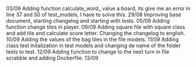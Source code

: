 03/09 Adding function calculate_word_ value a board, its give me an error in line 37 and 50 of test_models, I have to solve this.
29/08 Improving base document, starting changelog and starting with tests.
05/09 Adding function change tiles in player.
09/09 Adding square file with square class and add tile and calculate score letter. Changing the changelog to english.
10/09 Adding the values of the bag tiles in the file models.
11/09 Adding class test initalization in test models and changing de name of the folder tests to test.
12/09 Adding function to change to the next turn in file scrabble and adding Dockerfile.
13/09 